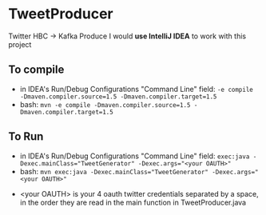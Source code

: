 # TweetProducer
Twitter HBC -> Kafka Produce
I would **use IntelliJ IDEA** to work with this project

## To compile
- in IDEA's Run/Debug Configurations "Command Line" field: `-e compile -Dmaven.compiler.source=1.5 -Dmaven.compiler.target=1.5`
- bash: `mvn -e compile -Dmaven.compiler.source=1.5 -Dmaven.compiler.target=1.5`

## To Run
- in IDEA's Run/Debug Configurations "Command Line" field: `exec:java -Dexec.mainClass="TweetGenerator" -Dexec.args="<your OAUTH>"`
- bash: `mvn exec:java -Dexec.mainClass="TweetGenerator" -Dexec.args="<your OAUTH>"`

* \<your OAUTH\> is your 4 oauth twitter credentials separated by a space, in the order they are read in the main function in TweetProducer.java
